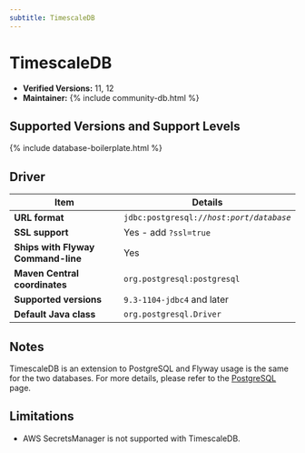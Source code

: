 ```yaml
---
subtitle: TimescaleDB
---
```

# TimescaleDB
- **Verified Versions:** 11, 12
- **Maintainer:** {% include community-db.html %}

## Supported Versions and Support Levels

{% include database-boilerplate.html %}

## Driver

| Item                               | Details                                                                |
|------------------------------------|------------------------------------------------------------------------|
| **URL format**                     | <code>jdbc:postgresql://<i>host</i>:<i>port</i>/<i>database</i></code> |
| **SSL support**                    | Yes - add `?ssl=true`                                                  |
| **Ships with Flyway Command-line** | Yes                                                                    |
| **Maven Central coordinates**      | `org.postgresql:postgresql`                                            |
| **Supported versions**             | `9.3-1104-jdbc4` and later                                             |
| **Default Java class**             | `org.postgresql.Driver`                                                |


## Notes

TimescaleDB is an extension to PostgreSQL and Flyway usage is the same for the two databases. For more details, 
please refer to the [PostgreSQL](<Supported Databases/postgresql-database>) page.

## Limitations

- AWS SecretsManager is not supported with TimescaleDB.
